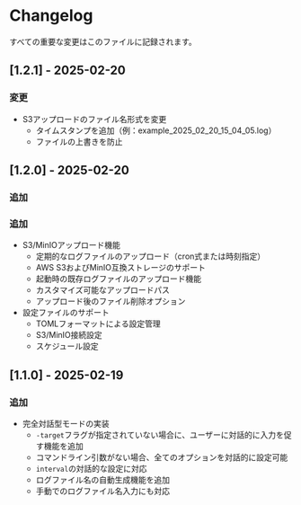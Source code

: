 # Changelog
すべての重要な変更はこのファイルに記録されます。
## [1.2.1] - 2025-02-20
### 変更
- S3アップロードのファイル名形式を変更
  - タイムスタンプを追加（例：example_2025_02_20_15_04_05.log）
  - ファイルの上書きを防止

## [1.2.0] - 2025-02-20
### 追加
### 追加
- S3/MinIOアップロード機能
  - 定期的なログファイルのアップロード（cron式または時刻指定）
  - AWS S3およびMinIO互換ストレージのサポート
  - 起動時の既存ログファイルのアップロード機能
  - カスタマイズ可能なアップロードパス
  - アップロード後のファイル削除オプション
- 設定ファイルのサポート
  - TOMLフォーマットによる設定管理
  - S3/MinIO接続設定
  - スケジュール設定

## [1.1.0] - 2025-02-19
### 追加
- 完全対話型モードの実装
  - `-target`フラグが指定されていない場合に、ユーザーに対話的に入力を促す機能を追加
  - コマンドライン引数がない場合、全てのオプションを対話的に設定可能
  - `interval`の対話的な設定に対応
  - ログファイル名の自動生成機能を追加
  - 手動でのログファイル名入力にも対応